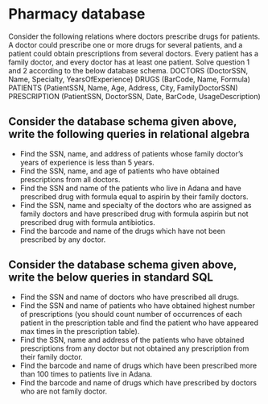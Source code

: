 # Pharmacy database

Consider the following relations where doctors prescribe drugs for patients. A doctor could
prescribe one or more drugs for several patients, and a patient could obtain prescriptions from
several doctors. Every patient has a family doctor, and every doctor has at least one patient.
Solve question 1 and 2 according to the below database schema.
DOCTORS (DoctorSSN, Name, Specialty, YearsOfExperience)
DRUGS (BarCode, Name, Formula)
PATIENTS (PatientSSN, Name, Age, Address, City, FamilyDoctorSSN)
PRESCRIPTION (PatientSSN, DoctorSSN, Date, BarCode, UsageDescription)

## Consider the database schema given above, write the following queries in relational algebra

- Find the SSN, name, and address of patients whose family doctor’s years of experience
is less than 5 years.
- Find the SSN, name, and age of patients who have obtained prescriptions from all
doctors.
- Find the SSN and name of the patients who live in Adana and have prescribed drug
with formula equal to aspirin by their family doctors.
- Find the SSN, name and specialty of the doctors who are assigned as family doctors
and have prescribed drug with formula aspirin but not prescribed drug with formula
antibiotics.
- Find the barcode and name of the drugs which have not been prescribed by any doctor.

## Consider the database schema given above, write the below queries in standard SQL

- Find the SSN and name of doctors who have prescribed all drugs.
- Find the SSN and name of patients who have obtained highest number of prescriptions
(you should count number of occurrences of each patient in the prescription table and
find the patient who have appeared max times in the prescription table).
- Find the SSN, name and address of the patients who have obtained prescriptions from
any doctor but not obtained any prescription from their family doctor.
- Find the barcode and name of drugs which have been prescribed more than 100 times
to patients live in Adana.
- Find the barcode and name of drugs which have prescribed by doctors who are not
family doctor.
